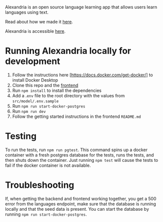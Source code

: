 Alexandria is an open source language learning app that allows users learn languages using text.

Read about how we made it [here](https://alexandria-reader.github.io/).

Alexandria is accessible [here](https://tryalexandria.com/).

# Running Alexandria locally for development

1. Follow the instructions here [https://docs.docker.com/get-docker/] to install Docker Desktop
2. Clone this repo and the [frontend](https://github.com/alexandria-reader/frontend)
3. Run `npm install` to install the dependencies
4. Add a .`env` file to the root directory with the values from `src/model/.env.sample`
5. Run `npm run start-docker-postgres`
6. Run `npm run dev`
7. Follow the getting started instructions in the frontend `README.md`

# Testing

To run the tests, run `npm run pgtest`. This command spins up a docker container with a fresh postgres database for the tests, runs the tests, and then shuts down the container. Just running `npm test` will cause the tests to fail if the docker container is not available.

# Troubleshooting

If, when getting the backend and frontend working together, you get a 500 error from the languages endpoint, make sure that the database is running locally and that the seed data is present. You can start the database by running `npm run start-docker-postgres`.
